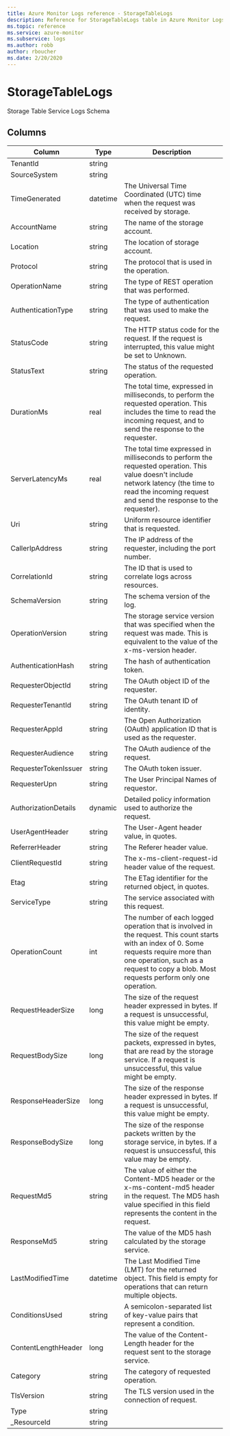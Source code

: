 ```yaml
---
title: Azure Monitor Logs reference - StorageTableLogs
description: Reference for StorageTableLogs table in Azure Monitor Logs.
ms.topic: reference
ms.service: azure-monitor
ms.subservice: logs
ms.author: robb
author: rboucher
ms.date: 2/20/2020
---
```


# StorageTableLogs

 Storage Table Service Logs Schema

## Columns

|Column|Type|Description|
|---|---|---|
|TenantId|string||
|SourceSystem|string||
|TimeGenerated|datetime|The Universal Time Coordinated (UTC) time when the request was received by storage.|
|AccountName|string|The name of the storage account.|
|Location|string|The location of storage account.|
|Protocol|string|The protocol that is used in the operation.|
|OperationName|string|The type of REST operation that was performed.|
|AuthenticationType|string|The type of authentication that was used to make the request.|
|StatusCode|string|The HTTP status code for the request. If the request is interrupted, this value might be set to Unknown.|
|StatusText|string|The status of the requested operation.|
|DurationMs|real|The total time, expressed in milliseconds, to perform the requested operation. This includes the time to read the incoming request, and to send the response to the requester.|
|ServerLatencyMs|real|The total time expressed in milliseconds to perform the requested operation. This value doesn't include network latency (the time to read the incoming request and send the response to the requester).|
|Uri|string|Uniform resource identifier that is requested.|
|CallerIpAddress|string|The IP address of the requester, including the port number.|
|CorrelationId|string|The ID that is used to correlate logs across resources.|
|SchemaVersion|string|The schema version of the log.|
|OperationVersion|string|The storage service version that was specified when the request was made. This is equivalent to the value of the x-ms-version header.|
|AuthenticationHash|string|The hash of authentication token.|
|RequesterObjectId|string|The OAuth object ID of the requester.|
|RequesterTenantId|string|The OAuth tenant ID of identity.|
|RequesterAppId|string|The Open Authorization (OAuth) application ID that is used as the requester.|
|RequesterAudience|string|The OAuth audience of the request.|
|RequesterTokenIssuer|string|The OAuth token issuer.|
|RequesterUpn|string|The User Principal Names of requestor.|
|AuthorizationDetails|dynamic|Detailed policy information used to authorize the request.|
|UserAgentHeader|string|The User-Agent header value, in quotes.|
|ReferrerHeader|string|The Referer header value.|
|ClientRequestId|string|The x-ms-client-request-id header value of the request.|
|Etag|string|The ETag identifier for the returned object, in quotes.|
|ServiceType|string|The service associated with this request.|
|OperationCount|int|The number of each logged operation that is involved in the request. This count starts with an index of 0. Some requests require more than one operation, such as a request to copy a blob. Most requests perform only one operation.|
|RequestHeaderSize|long|The size of the request header expressed in bytes. If a request is unsuccessful, this value might be empty.|
|RequestBodySize|long|The size of the request packets, expressed in bytes, that are read by the storage service. If a request is unsuccessful, this value might be empty.|
|ResponseHeaderSize|long|The size of the response header expressed in bytes. If a request is unsuccessful, this value might be empty.|
|ResponseBodySize|long|The size of the response packets written by the storage service, in bytes. If a request is unsuccessful, this value may be empty.|
|RequestMd5|string|The value of either the Content-MD5 header or the x-ms-content-md5 header in the request. The MD5 hash value specified in this field represents the content in the request.|
|ResponseMd5|string|The value of the MD5 hash calculated by the storage service.|
|LastModifiedTime|datetime|The Last Modified Time (LMT) for the returned object. This field is empty for operations that can return multiple objects.|
|ConditionsUsed|string|A semicolon-separated list of key-value pairs that represent a condition.|
|ContentLengthHeader|long|The value of the Content-Length header for the request sent to the storage service.|
|Category|string|The category of requested operation.|
|TlsVersion|string|The TLS version used in the connection of request.|
|Type|string||
|_ResourceId|string||
